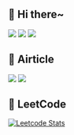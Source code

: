 ## 👋 Hi there~
[![](https://img.shields.io/badge/プロフィール-lightpink?style=for-the-badge)](https://github.com/mayukoooo/mayukoooo/discussions/8)
[![](https://img.shields.io/badge/2024年の目標-red?style=for-the-badge)](https://github.com/mayukoooo/mayukoooo/discussions/15)
[![](https://img.shields.io/badge/学習の記録-lightskyblue?style=for-the-badge)](https://github.com/mayukoooo/mayukoooo/discussions/categories/%E5%AD%A6%E3%81%B3)

## 🍰 Airticle
[![](https://img.shields.io/badge/Qiita記事一覧-lawngreen?style=for-the-badge)](https://qiita.com/Mayuko_Yamagishi)
[![](https://img.shields.io/badge/しずかなインターネット-white?style=for-the-badge)](https://sizu.me/mayukoooo)

## 🦄 LeetCode
[![Leetcode Stats](https://leetcard.jacoblin.cool/MayukoYamagishi?theme=unicorn&font=ABeeZee&ext=heatmap)](https://leetcode.com/MayukoYamagishi/)
